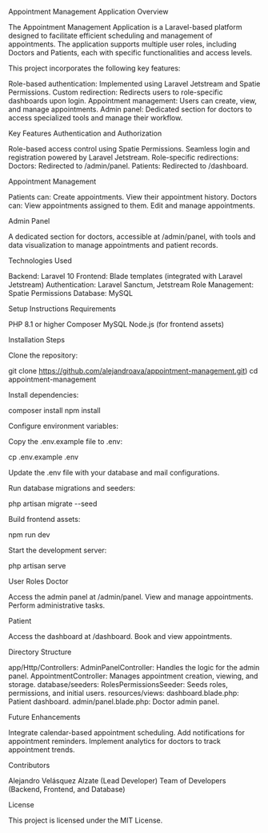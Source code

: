 Appointment Management Application Overview

The Appointment Management Application is a Laravel-based platform designed to facilitate efficient scheduling and management of appointments. The application supports multiple user roles, including Doctors and Patients, each with specific functionalities and access levels.

This project incorporates the following key features:

Role-based authentication: Implemented using Laravel Jetstream and Spatie Permissions.
Custom redirection: Redirects users to role-specific dashboards upon login.
Appointment management: Users can create, view, and manage appointments.
Admin panel: Dedicated section for doctors to access specialized tools and manage their workflow.

Key Features Authentication and Authorization

Role-based access control using Spatie Permissions.
Seamless login and registration powered by Laravel Jetstream.
Role-specific redirections:
    Doctors: Redirected to /admin/panel.
    Patients: Redirected to /dashboard.

Appointment Management

Patients can:
    Create appointments.
    View their appointment history.
Doctors can:
    View appointments assigned to them.
    Edit and manage appointments.

Admin Panel

A dedicated section for doctors, accessible at /admin/panel, with tools and data visualization to manage appointments and patient records.

Technologies Used

Backend: Laravel 10
Frontend: Blade templates (integrated with Laravel Jetstream)
Authentication: Laravel Sanctum, Jetstream
Role Management: Spatie Permissions
Database: MySQL

Setup Instructions Requirements

PHP 8.1 or higher
Composer
MySQL
Node.js (for frontend assets)

Installation Steps

Clone the repository:

git clone https://github.com/alejandroava/appointment-management.git) cd appointment-management

Install dependencies:

composer install npm install

Configure environment variables:

Copy the .env.example file to .env:

cp .env.example .env

Update the .env file with your database and mail configurations.

Run database migrations and seeders:

php artisan migrate --seed

Build frontend assets:

npm run dev

Start the development server:

php artisan serve

User Roles Doctor

Access the admin panel at /admin/panel.
View and manage appointments.
Perform administrative tasks.

Patient

Access the dashboard at /dashboard.
Book and view appointments.

Directory Structure

app/Http/Controllers:
    AdminPanelController: Handles the logic for the admin panel.
    AppointmentController: Manages appointment creation, viewing, and storage.
database/seeders:
    RolesPermissionsSeeder: Seeds roles, permissions, and initial users.
resources/views:
    dashboard.blade.php: Patient dashboard.
    admin/panel.blade.php: Doctor admin panel.

Future Enhancements

Integrate calendar-based appointment scheduling.
Add notifications for appointment reminders.
Implement analytics for doctors to track appointment trends.

Contributors

Alejandro Velásquez Alzate (Lead Developer)
Team of Developers (Backend, Frontend, and Database)

License

This project is licensed under the MIT License.
